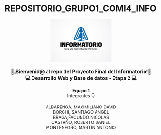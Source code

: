 # REPOSITORIO_GRUPO1_COMI4_INFO

<p align="center" width="300">
   <img align="center" width="200" src="https://github.com/malbarenga/INFORMATORIO2022/blob/6384ca4e120b9d600b42738d56ac8ac1b95156ff/informatorio%20(2).jpg" />
   <h3 align="center">👋¡Bienvenid@ al repo del Proyecto Final del Informatorio!👋 <br>
     💻 Desarrollo Web y Base de datos - Etapa 2 💻</h3>
</p>

<p align="center"><strong>Equipo 1</strong> <br />Integrantes 👇</p>
<p align="center">
<!-- ACA VAN LOS INTEGRANTES-->
ALBARENGA, MAXIMILIANO DAVID<br>  
BORGHI, SANTIAGO ANGEL<br>
BRAGA,FACUNDO NICOLAS<br>
CASTAÑO, ROBERTO DANIEL<br>
MONTENEGRO, MARTIN ANTONIO<br>
</p>


<!--   

### 📝 Blog para la Fundación “Obrando en ti”
- En este blog se comparte información relevante de la Fundación, como las actividades realizadas o aquellas programadas, su misión y valores, sus orígenes e historia, enlace con otras redes sociales. 
- El formato blog permite además, la creación de posteos, siendo administradores, lo que, sin dudas, cumple con lo solicitado por los interesados.


### 📹 En este video, encontrará un [Tutorial](https://www.youtube.com/watch?v=tQ7sHToAE6Q&feature=youtu.be)
- En este video se podrá tener un panorama sobre el contenido del Blog, ademas de cómo editar grupos, usuarios y posteos siendo administrador. 
- Blog creado con: Framework: Django 4.0.
-->
